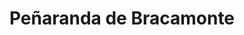 ---
title: Peñaranda de Bracamonte
url: /penaranda-de-bracamonte/
latitude: 40.902
longitude: -5.202
---